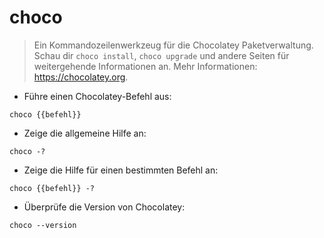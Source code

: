 # choco

> Ein Kommandozeilenwerkzeug für die Chocolatey Paketverwaltung.
> Schau dir `choco install`, `choco upgrade` und andere Seiten für weitergehende Informationen an.
> Mehr Informationen: <https://chocolatey.org>.

- Führe einen Chocolatey-Befehl aus:

`choco {{befehl}}`

- Zeige die allgemeine Hilfe an:

`choco -?`

- Zeige die Hilfe für einen bestimmten Befehl an:

`choco {{befehl}} -?`

- Überprüfe die Version von Chocolatey:

`choco --version`
